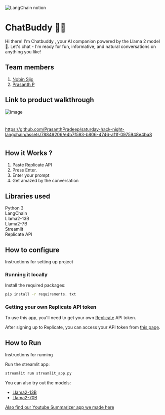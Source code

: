 

![LangChain notion](https://github.com/TH-Activities/saturday-hack-night-template/assets/117498997/af58a18d-932c-4ee7-870b-20820cfa3f3f)




# ChatBuddy 🤖💬

Hi there! I'm Chatbuddy , your AI companion powered by the Llama 2 model🦙. Let's chat - I'm ready for fun, informative, and natural conversations on anything you like! 

## Team members
1. [Nobin Sijo](https://www.linkedin.com/in/nobin-sijo-a22711291)
2. [Prasanth P](https://www.linkedin.com/in/prasanth1010000)

## Link to product walkthrough

![image](https://github.com/PrasanthPradeep/saturday-hack-night-langchain/assets/78849206/7b3f3b29-2392-4ea2-b5bd-e6ab12e87255)

#
#


https://github.com/PrasanthPradeep/saturday-hack-night-langchain/assets/78849206/e4b7f593-b806-4746-af1f-0975948e4ba8

#
#

## How it Works ?
1. Paste Replicate API
2. Press Enter.
3. Enter your prompt
4. Get amazed by the conversation
   
## Libraries used
Python 3<br>
LangChain<br>
Llama2-13B<br>
Llama2-7B<br>
Streamlit<br>
Replicate API<br>

## How to configure
Instructions for setting up project

### Running it locally

Install the required packages:

```bash
pip install -r requirements. txt
```
### Getting your own Replicate API token

To use this app, you'll need to get your own [Replicate](https://replicate.com/) API token.

After signing up to Replicate, you can access your API token from [this page](https://replicate.com/account/api-tokens).


## How to Run
Instructions for running

Run the streamlit app:

```bash
streamlit run streamlit_app.py
```
You can also try out the models:
- [Llama2-13B](https://replicate.com/a16z-infra/llama13b-v2-chat)
- [Llama2-70B](https://replicate.com/replicate/llama70b-v2-chat)

[Also find our Youtube Summarizer app we made here](https://github.com/PrasanthPradeep/saturday-hack-night-langchain/tree/master)




